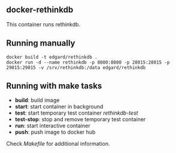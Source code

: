 docker-rethinkdb
----------------
This container runs rethinkdb.

Running manually
----------------
    docker build -t edgard/rethinkdb .
    docker run -d --name rethinkdb -p 8080:8080 -p 28015:28015 -p 29015:29015 -v /srv/rethinkdb:/data edgard/rethinkdb

Running with make tasks
-----------------------
* **build**: build image
* **start**: start container in background
* **test**: start temporary test container *rethinkdb-test*
* **test-stop**: stop and remove temporary test container
* **run**: start interactive container
* **push**: push image to docker hub

Check *Makefile* for additional information.
